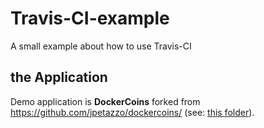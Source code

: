 # Travis-CI-example
A small example about how to use Travis-CI

## the Application

Demo application is **DockerCoins** forked from https://github.com/jpetazzo/dockercoins/ (see: [this folder](https://github.com/theGarageBandOfIT/Travis-CI-example/tree/master/docker-compose%20original%20resources)).
